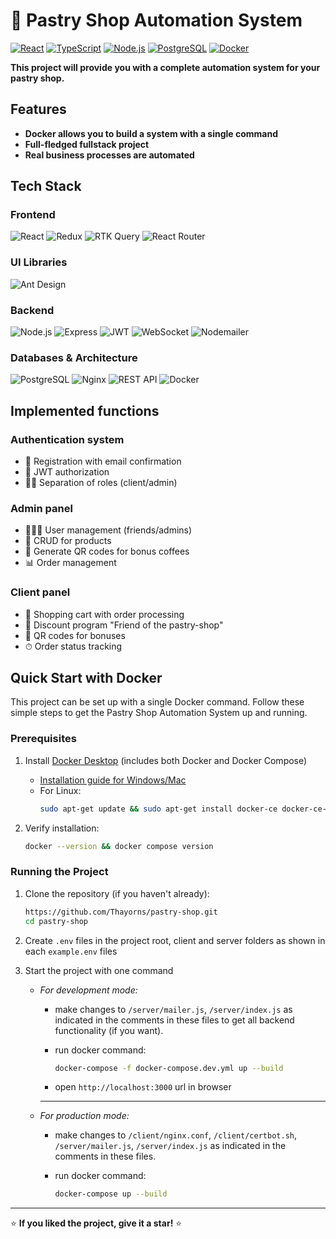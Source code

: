 # 🍰 Pastry Shop Automation System

[![React](https://img.shields.io/badge/-React-61DAFB?style=for-the-badge&logo=react&logoColor=white)](https://reactjs.org/)
[![TypeScript](https://img.shields.io/badge/-TypeScript-3178C6?style=for-the-badge&logo=typescript&logoColor=white)](https://www.typescriptlang.org/)
[![Node.js](https://img.shields.io/badge/-Node.js-339933?style=for-the-badge&logo=node.js&logoColor=white)](https://nodejs.org/)
[![PostgreSQL](https://img.shields.io/badge/-PostgreSQL-4169E1?style=for-the-badge&logo=postgresql&logoColor=white)](https://www.postgresql.org/)
[![Docker](https://img.shields.io/badge/-Docker-2496ED?style=for-the-badge&logo=docker&logoColor=white)](https://www.docker.com/get-started/)

**This project will provide you with a complete automation system for your pastry shop.**

## Features

- **Docker allows you to build a system with a single command**
- **Full-fledged fullstack project**
- **Real business processes are automated**

## Tech Stack

### Frontend
![React](https://img.shields.io/badge/-React-61DAFB?style=flat&logo=react&logoColor=black)
![Redux](https://img.shields.io/badge/-Redux-764ABC?style=flat&logo=redux&logoColor=white)
![RTK Query](https://img.shields.io/badge/-RTK_Query-764ABC?style=flat&logo=redux&logoColor=white)
![React Router](https://img.shields.io/badge/-React_Router-CA4245?style=flat&logo=react-router&logoColor=white)

### UI Libraries
![Ant Design](https://img.shields.io/badge/-Ant_Design-0170FE?style=flat&logo=ant-design&logoColor=white)

### Backend
![Node.js](https://img.shields.io/badge/-Node.js-339933?style=flat&logo=node.js&logoColor=white)
![Express](https://img.shields.io/badge/-Express-000000?style=flat&logo=express&logoColor=white)
![JWT](https://img.shields.io/badge/-JWT-000000?style=flat&logo=json-web-tokens&logoColor=white)
![WebSocket](https://img.shields.io/badge/-WebSocket-010101?style=flat&logo=websocket&logoColor=white)
![Nodemailer](https://img.shields.io/badge/-Nodemailer-009688?style=flat&logo=gmail&logoColor=white)

### Databases & Architecture
![PostgreSQL](https://img.shields.io/badge/-PostgreSQL-4169E1?style=flat&logo=postgresql&logoColor=white)
![Nginx](https://img.shields.io/badge/-Nginx-009639?style=flat&logo=nginx&logoColor=white)
![REST API](https://img.shields.io/badge/-REST_API-FF6C37?style=flat&logo=api&logoColor=white)
![Docker](https://img.shields.io/badge/-Docker-2496ED?style=flat&logo=docker&logoColor=white)

## Implemented functions

### Authentication system
- 📧 Registration with email confirmation
- 🔑 JWT authorization
- 👨‍💼 Separation of roles (client/admin)

### Admin panel
- 🧑‍🤝‍🧑 User management (friends/admins)
- 🍪 CRUD for products
- 🎁 Generate QR codes for bonus coffees
- 📊 Order management

### Client panel
- 🛒 Shopping cart with order processing
- 🎫 Discount program "Friend of the pastry-shop"
- 📱 QR codes for bonuses
- ⏱ Order status tracking

## Quick Start with Docker

This project can be set up with a single Docker command. Follow these simple steps to get the Pastry Shop Automation System up and running.

### Prerequisites

1. Install [Docker Desktop](https://www.docker.com/get-started/) (includes both Docker and Docker Compose)
   - [Installation guide for Windows/Mac](https://docs.docker.com/desktop/)
   - For Linux:
     ```bash
     sudo apt-get update && sudo apt-get install docker-ce docker-ce-cli containerd.io docker-compose-plugin
     ```

2. Verify installation:
   
   ```bash
   docker --version && docker compose version

### Running the Project

1. Clone the repository (if you haven't already):

    ```bash
    https://github.com/Thayorns/pastry-shop.git
    cd pastry-shop

2. Create `.env` files in the project root, client and server folders as shown in each `example.env` files


3. Start the project with one command

    - *For development mode:*

        -  make changes to `/server/mailer.js`, `/server/index.js` as indicated in the comments in these files to get all backend functionality (if you want). 

        - run docker command:

            ```bash
            docker-compose -f docker-compose.dev.yml up --build
            ```
        - open `http://localhost:3000` url in browser

        ---

    - *For production mode:*

        - make changes to `/client/nginx.conf`, `/client/certbot.sh`, `/server/mailer.js`, `/server/index.js` as indicated in the comments in these files.

        - run docker command:

            ```bash
            docker-compose up --build
            ```
---

⭐ **If you liked the project, give it a star!** ⭐